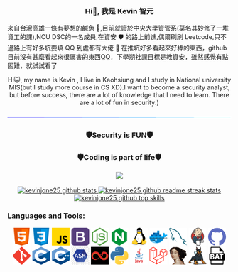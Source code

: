 ### <p align="center"> Hi👋, 我是 Kevin 智元 </p>

來自台灣高雄一條有夢想的鹹魚 🐳,目前就讀於中央大學資管系(莫名其妙修了一堆資工的課),NCU DSC的一名成員,在資安 🛡️ 的路上前進,偶爾刷刷 Leetcode,只不過路上有好多坑要填 QQ
到處都有大佬 🛐 在推坑好多看起來好棒的東西，github目前沒有甚麼看起來很厲害的東西QQ，下學期社課目標是教資安，雖然感覺有點困難，就試試看了

<p align="center">
Hi😺, my name is Kevin , I live in Kaohsiung and I study in National university MIS(but I study more course in CS XD).I want to become a security analyst, but before success, there are a lot of knowledge that I need to learn.
There are a lot of fun in security:) 
</p>
<p dir="auto"><a href="https://github.com/404"><img src="./img/line.gif" style="max-width: 100%;"></a></p>

### <p align="center"> 🛡️Security is FUN🛡️ </p>

### <p align="center"> 🛡️Coding is part of life🛡️ </p>

<p align="center">
<img src="https://readme-typing-svg.herokuapp.com?color=%2333B3EB&center=true&vCenter=true&width=470&lines=Misc+is+FUN;Pwn+is+Hard;Never+gonna+give+you+up;Let+us+code+in+future+far">
</p>
<p align="center">
	<a href="https://github.com/kevinjone25" target="_blank">
		<img src="https://github-readme-stats.vercel.app/api?username=kevinjone25&theme=dark&show_icons=true" width="45%" alt="kevinjone25 github stats"/>
	</a>
  <a href="https://github.com/kevinjone25" target="_blank">
		<img src="https://github-readme-streak-stats.herokuapp.com/?user=kevinjone25&theme=highcontrast" width="45%" alt="kevinjone25 github readme streak stats"/>
	</a>
	<a href="https://github.com/kevinjone25" target="_blank">
		<img src="https://github-readme-stats.vercel.app/api/top-langs/?username=kevinjone25&layout=compact&hide=html&theme=dark" height="50%" width="45%" alt="kevinjone25 github top skills"/>
	</a>
	
</p>

### Languages and Tools:

<p align="center">
	<img src="./img/html.svg" width="40" height="40" alt="html" />
	<img src="./img/css.svg" width="40" height="40" alt="css" />
	<img src="./img/javascript.svg" width="40" height="40" alt="javascript" />
	<img src="./img/bootstrap.svg" width="40" height="40" alt="bootstrap" />
	<img src="./img/nodejs.svg" width="40" height="40" alt="node" />
	<img src="./img/nginx.svg" width="40" height="40" alt="nginx" />
	<img src="./img/linux.svg" width="40" height="40" alt="linux" />
	<img src="./img/docker.svg" width="40" height="40" alt="docker" />
	<img src="./img/mysql.svg" width="40" height="40" alt="mysql" />
	<img src="./img/jenkins.svg" width="40" height="40" alt="jenkins" />
	<img src="./img/github.svg" width="40" height="40" alt="github" />
	<img src="./img/git.svg" width="40" height="40" alt="git" />
	<img src="./img/c.svg" width="40" height="40" alt="c" />
	<img src="./img/c++.svg" width="40" height="40" alt="c++" />
	<img src="./img/asm.svg" width="40" height="40" alt="asm" />
	<img src="./img/ghidra.svg" width="40" height="40" alt="ghidra" />
	<img src="./img/python.svg" width="40" height="40" alt="python" />
	<img src="./img/java.svg" width="40" height="40" alt="java" />
	<img src="./img/laravel.svg" width="40" height="40" alt="laravel" />
	<img src="./img/ida.svg" width="40" height="40" alt="ida" />
	<img src="./img/autopsy.svg" width="40" height="40" alt="autopsy" />
	<img src="./img/bat.svg" width="40" height="40" alt="bat" />
</p>
